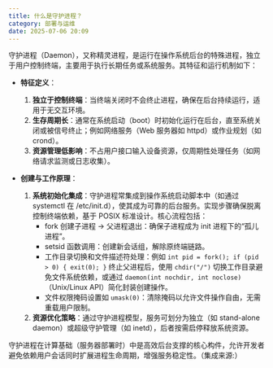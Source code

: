 ```yaml
---
title: 什么是守护进程？
category: 部署与运维
date: 2025-07-06 20:09
---
```

守护进程（Daemon），又称精灵进程，是运行在操作系统后台的特殊进程，独立于用户控制终端，主要用于执行长期任务或系统服务。其特征和运行机制如下：

- **特征定义**：
  1. **独立于控制终端**：当终端关闭时不会终止进程，确保在后台持续运行，适用于无交互环境。
  2. **生存周期长**：通常在系统启动（boot）时初始化运行在后台，直至系统关闭或被信号终止；例如网络服务（Web 服务器如 httpd）或作业规划（如 crond）。
  3. **资源管理低影响**：不占用户接口输入设备资源，仅周期性处理任务（如网络请求监测或日志收集）。

- **创建与工作原理**：
  1. **系统初始化集成**：守护进程常集成到操作系统启动脚本中（如通过 systemctl 在 /etc/init.d），使其成为可靠的后台服务。实现步骤确保脱离控制终端依赖，基于 POSIX 标准设计。核心流程包括：
     - fork 创建子进程 -> 父进程退出：确保子进程成为 init 进程下的“孤儿进程”。
     - setsid 函数调用：创建新会话组，解除原终端链路。
     - 工作目录切换和文件描述符处理：例如 `int pid = fork(); if (pid > 0) { exit(0); }` 终止父进程后，使用 `chdir("/")` 切换工作目录避免文件系统依赖，或通过 `daemon(int nochdir, int noclose)`（Unix/Linux API）简化封装创建操作。
     - 文件权限掩码设置如 `umask(0)`：清除掩码以允许文件操作自由，无需重载用户限制。
  2. **资源优化策略**：通过守护进程模型，服务可划分为独立（如 stand-alone daemon）或超级守护管理（如 inetd），后者按需启停释放系统资源。

守护进程在计算基础（服务器部署时）中是高效后台支撑的核心构件，允许开发者避免依赖用户会话同时扩展进程生命周期，增强服务稳定性。（集成来源:）

